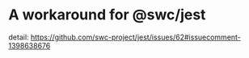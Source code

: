 # A workaround for @swc/jest
detail: https://github.com/swc-project/jest/issues/62#issuecomment-1398638676
